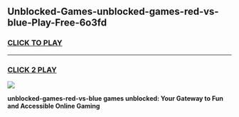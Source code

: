 
## Unblocked-Games-unblocked-games-red-vs-blue-Play-Free-6o3fd
<h3>
<a href="https://premium76.site?title=unblocked-games-red-vs-blue&ref=18A1">CLICK TO PLAY</a></h3>
<hr>

<h3>
<a href="https://premium76.site?title=unblocked-games-red-vs-blue&ref=18A1">CLICK 2 PLAY</a>
  
</h3>

<a href="https://premium76.site?title=unblocked-games-red-vs-blue&ref=18A1"><img src="https://clearcache.store/games.png"></a>


**unblocked-games-red-vs-blue games unblocked: Your Gateway to Fun and Accessible Online Gaming**
